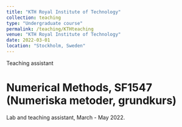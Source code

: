 ```yaml
---
title: "KTH Royal Institute of Technology"
collection: teaching
type: "Undergraduate course"
permalink: /teaching/KTHteaching
venue: "KTH Royal Institute of Technology"
date: 2022-03-01
location: "Stockholm, Sweden"
---
```

Teaching assistant

Numerical Methods, SF1547 (Numeriska metoder, grundkurs)
======

Lab and teaching assistant, March - May 2022.

